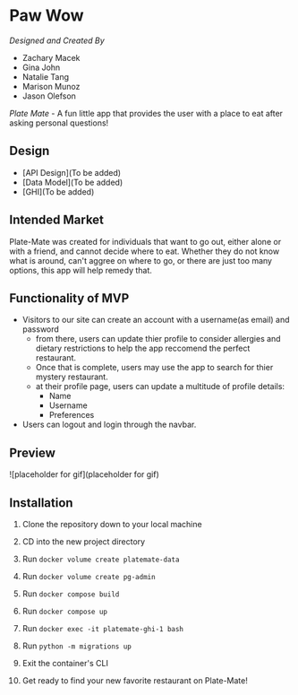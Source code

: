 # Paw Wow

_Designed and Created By_

- Zachary Macek
- Gina John
- Natalie Tang
- Marison Munoz
- Jason Olefson

_Plate Mate_ - A fun little app that provides the user with a place to eat after asking personal questions!

## Design

- [API Design](To be added)
- [Data Model](To be added)
- [GHI](To be added)

## Intended Market

Plate-Mate was created for individuals that want to go out, either alone or with a friend, and cannot decide where to eat. Whether they do not know what is around, can't aggree on where to go, or there are just too many options, this app will help remedy that.

## Functionality of MVP

- Visitors to our site can create an account with a username(as email) and password
  - from there, users can update thier profile to consider allergies and dietary restrictions to help the app reccomend the perfect restaurant.
  - Once that is complete, users may use the app to search for thier mystery restaurant.
  - at their profile page, users can update a multitude of profile details:
    - Name
    - Username
    - Preferences
- Users can logout and login through the navbar.

## Preview

![placeholder for gif](placeholder for gif)

## Installation

1. Clone the repository down to your local machine

2. CD into the new project directory

3. Run `docker volume create platemate-data`

4. Run `docker volume create pg-admin`

5. Run `docker compose build`

6. Run `docker compose up`

7. Run `docker exec -it platemate-ghi-1 bash`

8. Run `python -m migrations up`

9. Exit the container's CLI

10. Get ready to find your new favorite restaurant on Plate-Mate!
